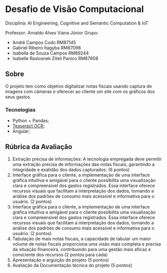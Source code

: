 # Desafio de Visão Computacional
Disciplina: AI Engineering, Cognitive and Semantic Computation & IoT

Professor: Arnaldo Alves Viana Júnior
Grupo:
- André Campos Codo RM87145
- Gabriel Ribeiro Itagyba RM87098
- Isabella de Souza Campos RM89244
- Isabelle Raslosnek Ziteli Panico RM87608

## Sobre
O projeto tem como objetivo digitalizar notas fiscais usando captura de imagens com câmeras e oferecer ao cliente um site com os gráficos dos seus gastos.

### Tecnologias
- Python + Pandas;
- [Tesseract OCR](https://github.com/UB-Mannheim/tesseract/wiki);
- Angular;

## Rúbrica da Avaliação
1. Extração precisa de informações: A tecnologia empregada deve permitir uma extração precisa de informações das notas fiscais, garantindo a integridade e exatidão dos dados capturados. (6 pontos)
2. Interface gráfica para o cliente, a implementação de uma interface gráfica intuitiva e amigável para o cliente possibilita uma visualização clara e compreensível dos gastos registrados. Essa interface oferece recursos visuais que facilitam a interpretação dos dados, tornando a análise dos padrões de consumo mais acessível e informativa para o usuário. (2 pontos)
3. Interface gráfica para o cliente, a implementação de uma interface gráfica intuitiva e amigável para o cliente possibilita uma visualização clara e compreensível dos gastos registrados. Essa interface oferece recursos visuais que facilitam a interpretação dos dados, tornando a análise dos padrões de consumo mais acessível e informativa para o usuário. (2 pontos)
4. Tabulação de mais notas fiscais, a capacidade de tabular um maior volume de notas fiscais proporciona uma visão mais completa e precisa da situação financeira, contribuindo para uma gestão mais eficaz e consciente dos recursos (2 pontos para cada)
5. Apresentação e arguição do projeto (5 pontos)
6. Avaliação da Documentação técnica do projeto (5 pontos)